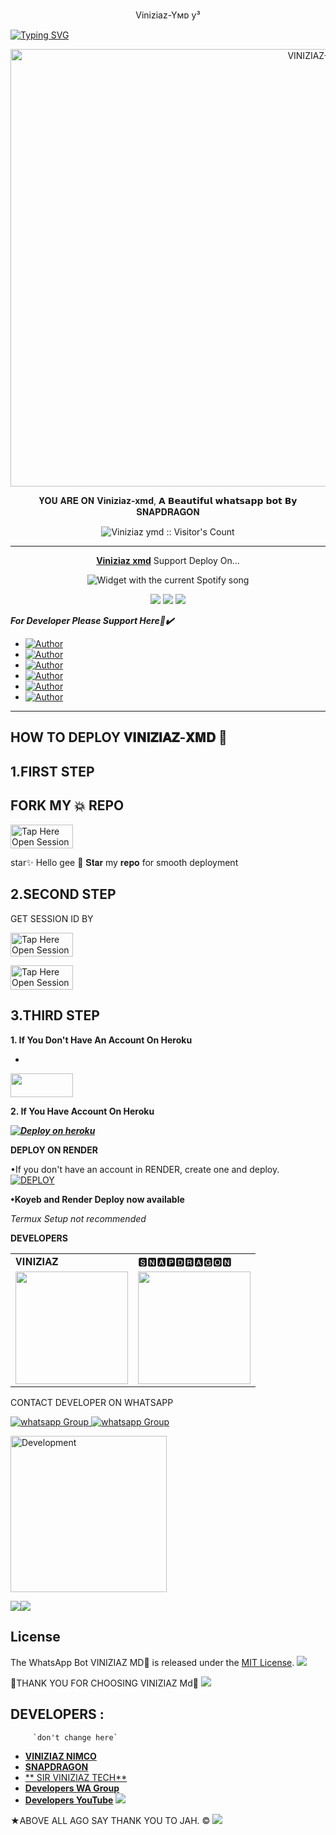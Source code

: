 <p align="center">
Viniziaz-Yᴍᴅ y³
</p>

<a href="https://git.io/typing-svg"><img src="https://readme-typing-svg.demolab.com?font=Black+Ops+One&size=50&pause=1000&color=DAA520&center=true&width=910&height=100&lines=THANKS FOR CHOOSING +VINIZIAZ;WHATSAPP+BOT+CREATED+BY+VINIZIAZ" alt="Typing SVG" /></a>
  </p>

<p align="center">
  <a href="https://github.com/Viniznimco/VINIZIAZ-XMD">
    <img alt="VINIZIAZ-XMD logo" height="700" width=1000 src="https://i.imgur.com/bYClBF8.jpeg">
  </a>
</p>
  
</h1> 
<p align="center">𝐘𝐎𝐔 𝐀𝐑𝐄 𝐎𝐍  <b>Viniziaz-xmd</b>, 𝗔 𝗕𝗲𝗮𝘂𝘁𝗶𝗳𝘂𝗹 𝘄𝗵𝗮𝘁𝘀𝗮𝗽𝗽 𝗯𝗼𝘁 𝗕𝘆 𝐒𝐍𝐀𝐏𝐃𝐑𝐀𝐆𝐎𝐍</p>

</p>
<p align="center"><img src="https://profile-counter.glitch.me/{viniziaz nimco}/count.svg" alt="Viniziaz ymd :: Visitor's Count" /></p>

---

<p align="center">
  <a href="https://github.com/Viniznimco/VINIZIAZ-XMD"><b>Viniziaz xmd</b></a> Support Deploy On...
</p>
</a>
  <div align="center">
  <img src="https://github.com/Viniznimco/VINIZIAZ-XMD" alt="Widget with the current Spotify song"  />
</div>
<p align="center">
  <a href="https://github.com/Viniznimco/VINIZIAZ-XMD/blob/main/temp/deploy-on-vps.md"><img src="https://img.shields.io/badge/self hosting-3d1513?style=for-the-badge&logo=serverless&logoColor=FD5750"></a>
  <a href="https://dashboard.heroku.com/new?template=https://github.com/Viniznimco/VINIZIAZ-XMD"><img src="https://img.shields.io/badge/heroku-9d7acc?style=for-the-badge&logo=heroku&logoColor=430098"></a>
  <a href="https://youtu.be/izoxfW3anrU"><img src="https://img.shields.io/badge/CodeSpace-green?colorA=%23ff000&colorB=%23017e40&style=for-the-badge&logo=git&logoColor=white"></a>
</p>


***For Developer Please Support Here🙏✔️***
- <a href="https://www.instagram.com/snapdragonz"><img title="Author" src="https://img.shields.io/badge/ON INSTAGRAM-black?style=for-the-badge&logo=Instagram"></a>
- <a href="https://www.tiktok.com/@dallas387"><img title="Author" src="https://img.shields.io/badge/ON TikTok-black?style=for-the-badge&logo=tiktok"></a>
- <a
href="https://www.facebook.com/100087010467670"><img title="Author" src="https://img.shields.io/badge/ON Facebook-blue?style=for-the-badge&logo=facebook"></a>
- <a
href="https://wa.me/254759925133"><img title="Author" src="https://img.shields.io/badge/ON WhatsApp-pupple?style=for-the-badge&logo=watsapp"></a>
- <a href="https://chat.whatsapp.com/CP2BirU5pBj04cXXgEbfuv"><img title="Author" src="https://img.shields.io/badge/ON Wa Group-green?style=for-the-badge&logo=watsapp"></a>
- <a href="https://youtube.com/@herokuplatform?si=kl684fKNUpxTFig2"><img title="Author" src="https://img.shields.io/badge/ON YouTube-darkred?style=for-the-badge&logo=youtube"></a>

    

 



---





## HOW TO DEPLOY 𝐕𝐈𝐍𝐈𝐙𝐈𝐀𝐙-𝐗𝐌𝐃 🦁


## 1.FIRST STEP 
## FORK MY 💥 REPO


<a href= "https://github.com/Viniznimco/VINIZIAZ-XMD/fork"><img title="Tap Here Open Session Site" src="https://img.shields.io/badge/FORK REPO-h?color=brown&style=for-the-badge&logo=msi" width="100" height="38.45"/></a></p>

star✨ Hello gee 👊 𝐒𝐭𝐚𝐫 my 𝐫𝐞𝐩𝐨 for smooth deployment 


## 2.SECOND STEP 


 GET SESSION ID BY
 
<a href="https://msnapdragon-junior.onrender.com"><img title="Tap Here Open Session Site" src="https://img.shields.io/badge/QR CODE-h?color=brown&style=for-the-badge&logo=msi" width="100" height="38.45"/></a></p>


 
<a href="https://msnapdragon-junior.onrender.com"><img title="Tap Here Open Session Site" src="https://img.shields.io/badge/PAIRING CODE-h?color=brown&style=for-the-badge&logo=msi" width="100" height="38.45"/></a></p>


## 3.THIRD STEP 
**1. If You Don't Have An Account On Heroku**
- <a href="https://signup.heroku.com">
 <img src="https://img.shields.io/badge/Create%20Account%20Now-brown?style=for-the-badge&logo=heroku" width="100" height="38.45"/></a></p>

**2. If You Have Account On Heroku**

   ***[![Deploy on heroku](https://dashboard.heroku.com/new?template=https%3A%2F%2Fgithub.com%2FViniznimco%2FVINIZIAZ-XMD)](https://viniziaz-xmd-website.vercel.app/)***

**DEPLOY ON RENDER**

•If you don't have an account in RENDER, create one and deploy.
    <br>
    <a href='https://dashboard.render.com/github/exists?next=%2Fselect-repo%3Ftype%3Dweb%26appInstall%3D1/select-repo?type=web' target="_blank"><img alt='DEPLOY' src='https://img.shields.io/badge/-DEPLOY-black?style=for-the-badge&logo=render&logoColor=white'/></a>

**•Koyeb and Render Deploy now available**

_Termux Setup not recommended_

**DEVELOPERS**

<table>
  <tr>
    <td>𝐕𝐈𝐍𝐈𝐙𝐈𝐀𝐙</td>
    <td>🆂🅽🅰🅿🅳🆁🅰🅶🅾🅽</td>
  </tr>
  <tr>
    <td><a href="https://github.com/Viniznimco"><img src="https://i.imgur.com/bYClBF8.jpeg" width="180"</td>
    <td><a href="https://github.com/Viniznimco"><img src="https://i.imgur.com/0yrJJeN.jpeg" width="180"</td>
  </tr>
</table 


CONTACT DEVELOPER ON WHATSAPP 

<a href="https://wa.me/254759925133" target="_blank">
    <img alt="whatsapp Group" src="https://img.shields.io/badge/ Viniziaz contact -25D366?style=for-the-badge&logo=whatsapp&logoColor=white" />
 
<a href="https://whatsapp.com/channel/0029VaihcQv84Om8LP59fO3f" target="_blank">
    <img alt="whatsapp Group" src="https://img.shields.io/badge/WhatsApp  Channel-25D366?style=for-the-badge&logo=whatsapp&logoColor=white" />
 

<img alt="Development" width="250" src="https://media2.giphy.com/media/W9tBvzTXkQopi/giphy.gif?cid=6c09b952xu6syi1fyqfyc04wcfk0qvqe8fd7sop136zxfjyn&ep=v1_internal_gif_by_id&rid=giphy.gif&ct=g" /> </p>
<a><img src='https://i.imgur.com/LyHic3i.gif'/></a><a><img src='https://i.imgur.com/LyHic3i.gif'/></a>

## License

The WhatsApp Bot VINIZIAZ MD🦁 is released under the [MIT License](https://opensource.org/licenses/MIT).
<a><img src='https://i.imgur.com/LyHic3i.gif'/></a>

🦁THANK YOU FOR CHOOSING VINIZIAZ Md🦁
<a><img src='https://i.imgur.com/LyHic3i.gif'/></a>


## DEVELOPERS :
         `don't change here`
- [**VINIZIAZ NIMCO**](https://github.com/Viniznimco/VINIZIAZ-XMD)
- [**SNAPDRAGON**](https://github.com/Viniznimco/VINIZIAZ-XMD)
- [** SIR VINIZIAZ TECH**](https://github.com/Frecyber)
- [**Developers WA Group**](https://chat.whatsapp.com/CP2BirU5pBj04cXXgEbfuv)
- [**Developers YouTube**](https://youtube.com/@herokuplatform)
 <a><img src='https://i.imgur.com/LyHic3i.gif'/></a>


★ABOVE ALL AGO SAY THANK YOU TO JAH. ©
<a><img src='https://i.imgur.com/LyHic3i.gif'/></a>

     
